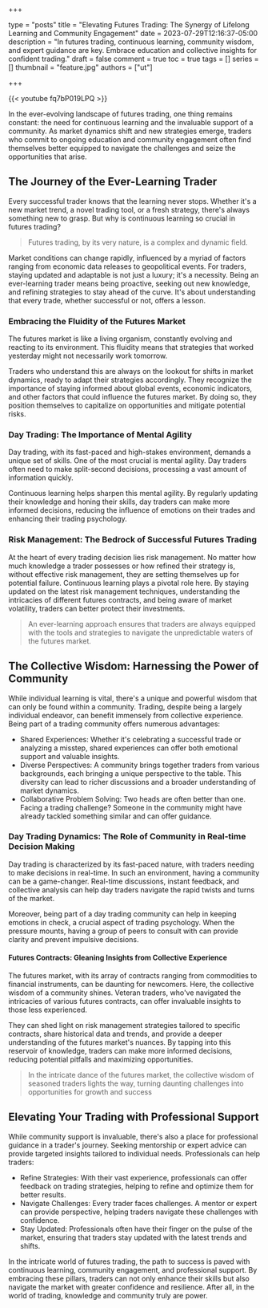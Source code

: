 +++

type = "posts"
title = "Elevating Futures Trading: The Synergy of Lifelong Learning and Community Engagement"
date =  2023-07-29T12:16:37-05:00
description = "In futures trading, continuous learning, community wisdom, and expert guidance are key. Embrace education and collective insights for confident trading."
draft = false
comment = true
toc = true
tags = []
series = []
thumbnail = "feature.jpg"
authors = ["ut"]

+++

{{< youtube fq7bP019LPQ >}}

In the ever-evolving landscape of futures trading, one thing remains constant: the need for continuous learning and the invaluable support of a community. As market dynamics shift and new strategies emerge, traders who commit to ongoing education and community engagement often find themselves better equipped to navigate the challenges and seize the opportunities that arise.

## The Journey of the Ever-Learning Trader
Every successful trader knows that the learning never stops. Whether it's a new market trend, a novel trading tool, or a fresh strategy, there's always something new to grasp. But why is continuous learning so crucial in futures trading?

> Futures trading, by its very nature, is a complex and dynamic field.

Market conditions can change rapidly, influenced by a myriad of factors ranging from economic data releases to geopolitical events. For traders, staying updated and adaptable is not just a luxury; it's a necessity. Being an ever-learning trader means being proactive, seeking out new knowledge, and refining strategies to stay ahead of the curve. It's about understanding that every trade, whether successful or not, offers a lesson.

### Embracing the Fluidity of the Futures Market

The futures market is like a living organism, constantly evolving and reacting to its environment. This fluidity means that strategies that worked yesterday might not necessarily work tomorrow.

Traders who understand this are always on the lookout for shifts in market dynamics, ready to adapt their strategies accordingly. They recognize the importance of staying informed about global events, economic indicators, and other factors that could influence the futures market. By doing so, they position themselves to capitalize on opportunities and mitigate potential risks.

### Day Trading: The Importance of Mental Agility

Day trading, with its fast-paced and high-stakes environment, demands a unique set of skills. One of the most crucial is mental agility. Day traders often need to make split-second decisions, processing a vast amount of information quickly.

Continuous learning helps sharpen this mental agility. By regularly updating their knowledge and honing their skills, day traders can make more informed decisions, reducing the influence of emotions on their trades and enhancing their trading psychology.

### Risk Management: The Bedrock of Successful Futures Trading

At the heart of every trading decision lies risk management. No matter how much knowledge a trader possesses or how refined their strategy is, without effective risk management, they are setting themselves up for potential failure. Continuous learning plays a pivotal role here. By staying updated on the latest risk management techniques, understanding the intricacies of different futures contracts, and being aware of market volatility, traders can better protect their investments.

> An ever-learning approach ensures that traders are always equipped with the tools and strategies to navigate the unpredictable waters of the futures market.

## The Collective Wisdom: Harnessing the Power of Community

While individual learning is vital, there's a unique and powerful wisdom that can only be found within a community. Trading, despite being a largely individual endeavor, can benefit immensely from collective experience.
Being part of a trading community offers numerous advantages:
 - Shared Experiences: Whether it's celebrating a successful trade or analyzing a misstep, shared experiences can offer both emotional support and valuable insights.
 - Diverse Perspectives: A community brings together traders from various backgrounds, each bringing a unique perspective to the table. This diversity can lead to richer discussions and a broader understanding of market dynamics.
 - Collaborative Problem Solving: Two heads are often better than one. Facing a trading challenge? Someone in the community might have already tackled something similar and can offer guidance.

### Day Trading Dynamics: The Role of Community in Real-time Decision Making

Day trading is characterized by its fast-paced nature, with traders needing to make decisions in real-time. In such an environment, having a community can be a game-changer. Real-time discussions, instant feedback, and collective analysis can help day traders navigate the rapid twists and turns of the market.

Moreover, being part of a day trading community can help in keeping emotions in check, a crucial aspect of trading psychology. When the pressure mounts, having a group of peers to consult with can provide clarity and prevent impulsive decisions.

#### Futures Contracts: Gleaning Insights from Collective Experience

The futures market, with its array of contracts ranging from commodities to financial instruments, can be daunting for newcomers. Here, the collective wisdom of a community shines. Veteran traders, who've navigated the intricacies of various futures contracts, can offer invaluable insights to those less experienced.

They can shed light on risk management strategies tailored to specific contracts, share historical data and trends, and provide a deeper understanding of the futures market's nuances. By tapping into this reservoir of knowledge, traders can make more informed decisions, reducing potential pitfalls and maximizing opportunities.

> In the intricate dance of the futures market, the collective wisdom of seasoned traders lights the way, turning daunting challenges into opportunities for growth and success

## Elevating Your Trading with Professional Support

While community support is invaluable, there's also a place for professional guidance in a trader's journey. Seeking mentorship or expert advice can provide targeted insights tailored to individual needs. Professionals can help traders:
 - Refine Strategies: With their vast experience, professionals can offer feedback on trading strategies, helping to refine and optimize them for better results.
 - Navigate Challenges: Every trader faces challenges. A mentor or expert can provide perspective, helping traders navigate these challenges with confidence.
 - Stay Updated: Professionals often have their finger on the pulse of the market, ensuring that traders stay updated with the latest trends and shifts.

<!-- {{< youtubepl PL9uZis3GV47yLhTR0U2XddTyxKMiNYbWL >}} -->
In the intricate world of futures trading, the path to success is paved with continuous learning, community engagement, and professional support. By embracing these pillars, traders can not only enhance their skills but also navigate the market with greater confidence and resilience. After all, in the world of trading, knowledge and community truly are power.

